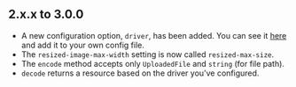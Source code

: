 ## 2.x.x to 3.0.0

- A new configuration option, `driver`, has been added. You can see it [here](https://github.com/bepsvpt/blurhash/blob/3.0.0/config/blurhash.php#L5-L11) and add it to your own config file.
- The `resized-image-max-width` setting is now called `resized-max-size`.
- The `encode` method accepts only `UploadedFile` and `string` (for file path).
- `decode` returns a resource based on the driver you've configured.
